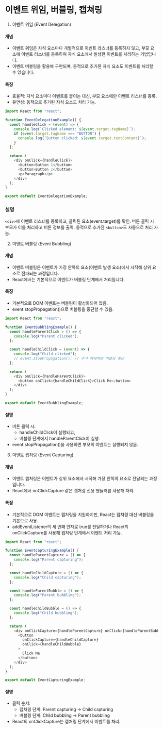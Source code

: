 # 이벤트 위임, 버블링, 캡쳐링

1. 이벤트 위임 (Event Delegation)
#### 개념
- 이벤트 위임은 자식 요소마다 개별적으로 이벤트 리스너를 등록하지 않고, 부모 요소에 이벤트 리스너를 등록하여 자식 요소에서 발생한 이벤트를 처리하는 기법입니다.
- 이벤트 버블링을 활용해 구현되며, 동적으로 추가된 자식 요소도 이벤트를 처리할 수 있습니다.

#### 특징
- 효율적: 자식 요소마다 이벤트를 붙이는 대신, 부모 요소에만 이벤트 리스너를 등록.
- 유연성: 동적으로 추가된 자식 요소도 처리 가능.

```js
import React from "react";

function EventDelegationExample() {
  const handleClick = (event) => {
    console.log(`Clicked element: ${event.target.tagName}`);
    if (event.target.tagName === "BUTTON") {
      console.log(`Button clicked: ${event.target.textContent}`);
    }
  };

  return (
    <div onClick={handleClick}>
      <button>Button 1</button>
      <button>Button 2</button>
      <p>Paragraph</p>
    </div>
  );
}

export default EventDelegationExample;
```

### 설명
`<div>`에 이벤트 리스너를 등록하고, 클릭된 요소(event.target)를 확인.
버튼 클릭 시 부모가 이를 처리하고 버튼 정보를 출력.
동적으로 추가된 `<button>`도 자동으로 처리 가능.

2. 이벤트 버블링 (Event Bubbling)
#### 개념
- 이벤트 버블링은 이벤트가 가장 안쪽의 요소(이벤트 발생 요소)에서 시작해 상위 요소로 전파되는 과정입니다.
- React에서는 기본적으로 이벤트가 버블링 단계에서 처리됩니다.

#### 특징
- 기본적으로 DOM 이벤트는 버블링이 활성화되어 있음.
- event.stopPropagation()으로 버블링을 중단할 수 있음.

```js
import React from "react";

function EventBubblingExample() {
  const handleParentClick = () => {
    console.log("Parent clicked");
  };

  const handleChildClick = (event) => {
    console.log("Child clicked");
    // event.stopPropagation(); // 주석 해제하면 버블링 중단
  };

  return (
    <div onClick={handleParentClick}>
      <button onClick={handleChildClick}>Click Me</button>
    </div>
  );
}

export default EventBubblingExample;
```

#### 설명
- 버튼 클릭 시:
    - handleChildClick이 실행되고,
    - 버블링 단계에서 handleParentClick이 실행.
- event.stopPropagation()을 사용하면 부모의 이벤트는 실행되지 않음.

3. 이벤트 캡처링 (Event Capturing)
#### 개념
- 이벤트 캡처링은 이벤트가 상위 요소에서 시작해 가장 안쪽의 요소로 전달되는 과정입니다.
- React에서 onClickCapture 같은 캡처링 전용 핸들러를 사용해 처리.

#### 특징
- 기본적으로 DOM 이벤트는 캡처링을 지원하지만, React는 캡처링 대신 버블링을 기본으로 사용.
- addEventListener의 세 번째 인자로 true를 전달하거나 React의 onClickCapture를 사용해 캡처링 단계에서 이벤트 처리 가능.

```js
import React from "react";

function EventCapturingExample() {
  const handleParentCapture = () => {
    console.log("Parent capturing");
  };

  const handleChildCapture = () => {
    console.log("Child capturing");
  };

  const handleParentBubble = () => {
    console.log("Parent bubbling");
  };

  const handleChildBubble = () => {
    console.log("Child bubbling");
  };

  return (
    <div onClickCapture={handleParentCapture} onClick={handleParentBubble}>
      <button
        onClickCapture={handleChildCapture}
        onClick={handleChildBubble}
      >
        Click Me
      </button>
    </div>
  );
}

export default EventCapturingExample;
```

#### 설명
- 클릭 순서:
    - 캡처링 단계: Parent capturing → Child capturing
    - 버블링 단계: Child bubbling → Parent bubbling
- React의 onClickCapture는 캡처링 단계에서 이벤트를 처리.